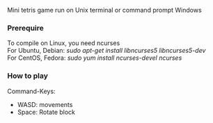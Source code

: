 Mini tetris game run on Unix terminal or command prompt Windows

### Prerequire

To compile on Linux, you need ncurses<br/>
For Ubuntu, Debian: <i>sudo apt-get install libncurses5 libncurses5-dev</i><br/>
For CentOS, Fedora: <i>sudo yum install ncurses-devel ncurses</i><br/>

### How to play

Command-Keys:

- WASD: movements
- Space: Rotate block
